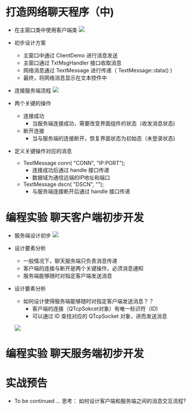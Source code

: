 # 打造网络聊天程序（中)
- 在主窗口类中使用客户端类
    ![](_v_images_/.png)

- 初步设计方案
    - 主窗口中通过 ClientDemo 进行消息发送
    - 主窗口通过 TxtMsgHandler 接口收取消息
    - 网络消息通过 TextMessage 进行传递（ TextMessage::data() )
    - 最终，将网络消息显示在文本控件中

- 连接服务端流程
    ![](_v_images_/.png)

- 两个关键的操作
    - 连接成功
        - 当服务端连接成功，需要改变界面组件的状态（收发消息状态)
    - 断开连接
        - 当与服务端的连接断开，恢复界面状态为初始态（未登录状态)

- 定义关键操作对应的消息
    - TextMessage conn( "CONN", "IP:PORT");
        - 连接成功后通过 handle 接口传递
        - 数据域为通信远端的IP地址和端口
    - TextMessage dscn( "DSCN", "");
        - 与服务端连接断开后通过 handle 接口传递

# 编程实验 聊天客户端初步开发

- 服务端设计初步
    ![](_v_images_/.png)

- 设计要素分析
    - 一般情况下，聊天服务端只负责消息传递
    - 客户端的连接与断开是两个关键操作，必须消息通知
    - 服务端能够随时对指定客户端发送消息

- 设计要素分析
    - 如何设计使得服务端能够随时对指定客户端发送消息？？
        - 客户端的连接（QTcpSokcet对象）有唯一标识符（ID)
        - 可以通过 ID 查找对应的 QTcpSocket 对象，进而发送消息

    ![](_v_images_/.png)

# 编程实验 聊天服务端初步开发


# 实战预告
- To be continued ...
    思考：
    如何设计客户端和服务端之间的消息交互流程?
